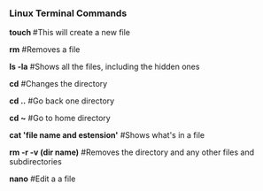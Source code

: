 ### Linux Terminal Commands ###

**touch <file name and extension>**  #This will create a new file

**rm** #Removes a file

**ls -la** #Shows all the files, including the hidden ones

**cd** #Changes the directory

**cd ..** #Go back one directory

**cd ~** #Go to home directory

**cat 'file name and estension'** #Shows what's in a file

**rm -r -v (dir name)** #Removes the directory and any other files and subdirectories

**nano** #Edit a a file
